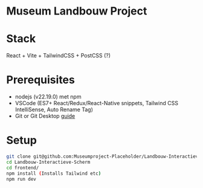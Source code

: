 # Museum Landbouw Project
# Stack
React + Vite + TailwindCSS + PostCSS (?)

# Prerequisites
- nodejs (v22.19.0) met npm
- VSCode (ES7+ React/Redux/React-Native snippets, Tailwind CSS IntelliSense, Auto Rename Tag)
- Git or Git Desktop [guide](github_desktop_ssh_setup.md)



# Setup
```bash
git clone git@github.com:Museumproject-Placeholder/Landbouw-Interactieve-Scherm.git
cd Landbouw-Interactieve-Scherm
cd frontend/
npm install (Installs Tailwind etc)
npm run dev
```
